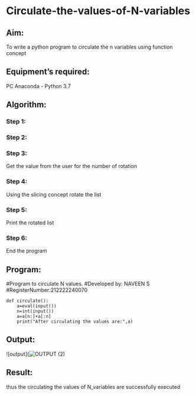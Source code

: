 # Circulate-the-values-of-N-variables
## Aim:
To write a python program to circulate the n variables using function concept
## Equipment’s required:
PC
Anaconda - Python 3.7
## Algorithm: 
### Step 1: 
### Step 2: 
### Step 3: 
Get the value from the user for the number of rotation
### Step 4: 
Using the slicing concept rotate the list

### Step 5:
Print the rotated list
### Step 6: 
End the program
## Program:
#Program to circulate N values.
#Developed by: NAVEEN S
#RegisterNumber:212222240070
```
def circulate():
    a=eval(input())
    n=int(input())
    a=a[n:]+a[:n]
    print("After circulating the values are:",a)
```
## Output:
![output](![OUTPUT (2)](https://github.com/Naveensrinivasan07/Circulate-the-values-of-N-variables/assets/119475891/0c3e355f-4e34-40c7-b20b-4b1a5c837a70)


## Result:
thus the circulating the values of N_variables are successfully executed
